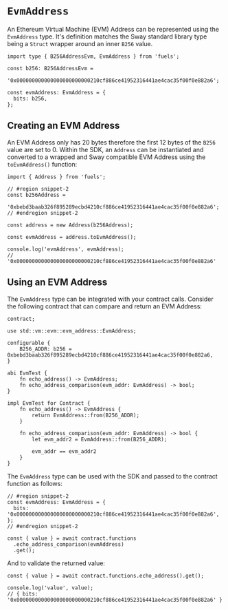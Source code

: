 # `EvmAddress`

An Ethereum Virtual Machine (EVM) Address can be represented using the `EvmAddress` type. It's definition matches the Sway standard library type being a `Struct` wrapper around an inner `B256` value.

```
import type { B256AddressEvm, EvmAddress } from 'fuels';

const b256: B256AddressEvm =
  '0x000000000000000000000000210cf886ce41952316441ae4cac35f00f0e882a6';

const evmAddress: EvmAddress = {
  bits: b256,
};
```

## Creating an EVM Address

An EVM Address only has 20 bytes therefore the first 12 bytes of the `B256` value are set to 0. Within the SDK, an `Address` can be instantiated and converted to a wrapped and Sway compatible EVM Address using the `toEvmAddress()` function:

```
import { Address } from 'fuels';

// #region snippet-2
const b256Address =
  '0xbebd3baab326f895289ecbd4210cf886ce41952316441ae4cac35f00f0e882a6';
// #endregion snippet-2

const address = new Address(b256Address);

const evmAddress = address.toEvmAddress();

console.log('evmAddress', evmAddress);
// '0x000000000000000000000000210cf886ce41952316441ae4cac35f00f0e882a6'
```

## Using an EVM Address

The `EvmAddress` type can be integrated with your contract calls. Consider the following contract that can compare and return an EVM Address:

```
contract;

use std::vm::evm::evm_address::EvmAddress;

configurable {
    B256_ADDR: b256 = 0xbebd3baab326f895289ecbd4210cf886ce41952316441ae4cac35f00f0e882a6,
}

abi EvmTest {
    fn echo_address() -> EvmAddress;
    fn echo_address_comparison(evm_addr: EvmAddress) -> bool;
}

impl EvmTest for Contract {
    fn echo_address() -> EvmAddress {
        return EvmAddress::from(B256_ADDR);
    }

    fn echo_address_comparison(evm_addr: EvmAddress) -> bool {
        let evm_addr2 = EvmAddress::from(B256_ADDR);

        evm_addr == evm_addr2
    }
}
```

The `EvmAddress` type can be used with the SDK and passed to the contract function as follows:

```
// #region snippet-2
const evmAddress: EvmAddress = {
  bits: '0x000000000000000000000000210cf886ce41952316441ae4cac35f00f0e882a6',
};
// #endregion snippet-2

const { value } = await contract.functions
  .echo_address_comparison(evmAddress)
  .get();
```

And to validate the returned value:

```
const { value } = await contract.functions.echo_address().get();

console.log('value', value);
// { bits: '0x000000000000000000000000210cf886ce41952316441ae4cac35f00f0e882a6' }
```
